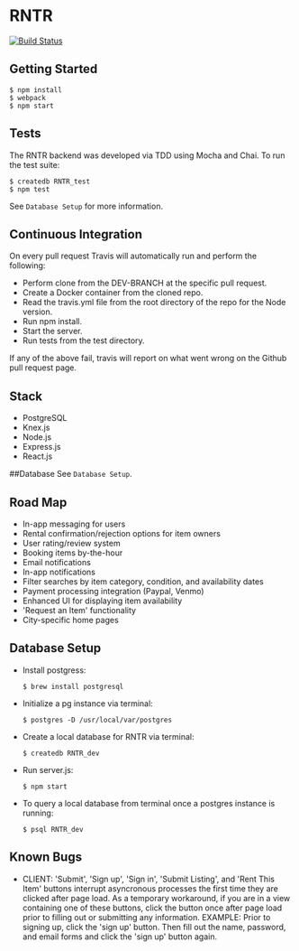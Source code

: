 # RNTR

[![Build Status](https://travis-ci.org/nodedoubt/cinemaplate.svg?branch=master)](https://travis-ci.org/RNTR/RenterApp)

## Getting Started

    $ npm install
    $ webpack
    $ npm start

## Tests

The RNTR backend was developed via TDD using Mocha and Chai. To run the test suite:
```
$ createdb RNTR_test
$ npm test
```

See ```Database Setup``` for more information.

## Continuous Integration

On every pull request Travis will automatically run and perform the following:

 - Perform clone from the DEV-BRANCH at the specific pull request.
 - Create a Docker container from the cloned repo.
 - Read the travis.yml file from the root directory of the repo for the Node version.
 - Run npm install.
 - Start the server.
 - Run tests from the test directory.

If any of the above fail, travis will report on what went wrong on the Github pull request page.

## Stack

 - PostgreSQL
 - Knex.js
 - Node.js
 - Express.js
 - React.js

##Database
See ```Database Setup```.

## Road Map
  - In-app messaging for users
  - Rental confirmation/rejection options for item owners
  - User rating/review system
  - Booking items by-the-hour
  - Email notifications
  - In-app notifications
  - Filter searches by item category, condition, and availability dates
  - Payment processing integration (Paypal, Venmo)
  - Enhanced UI for displaying item availability
  - 'Request an Item' functionality
  - City-specific home pages

## Database Setup

- Install postgress:
	
	``` $ brew install postgresql ```

- Initialize a pg instance via terminal:
	
	``` $ postgres -D /usr/local/var/postgres ```

- Create a local database for RNTR via terminal:
	
	``` $ createdb RNTR_dev ```

- Run server.js:
	
	``` $ npm start ```

- To query a local database from terminal once a postgres instance is running:
	
	``` $ psql RNTR_dev ```

## Known Bugs

- CLIENT: 'Submit', 'Sign up', 'Sign in', 'Submit Listing', and 'Rent This Item' buttons interrupt asyncronous processes the first time they are clicked after page load. As a temporary workaround, if you are in a view containing one of these buttons, click the button once after page load prior to filling out or submitting any information.
	EXAMPLE: Prior to signing up, click the 'sign up' button. Then fill out the name, password, and email forms and click the 'sign up' button again.

